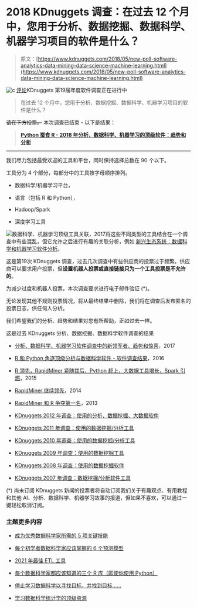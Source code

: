 # 2018 KDnuggets 调查：在过去 12 个月中，您用于分析、数据挖掘、数据科学、机器学习项目的软件是什么？

> 原文：[https://www.kdnuggets.com/2018/05/new-poll-software-analytics-data-mining-data-science-machine-learning.html](https://www.kdnuggets.com/2018/05/new-poll-software-analytics-data-mining-data-science-machine-learning.html)

![c](../Images/3d9c022da2d331bb56691a9617b91b90.png) [评论](#comments)KDnuggets 第19届年度软件调查正在进行中

> 在过去 12 个月中，您用于分析、数据挖掘、数据科学、机器学习项目的软件是什么？

~~请在下方投票。~~ 本次调查已结束 - 以下是结果：

> [**Python 蚕食 R - 2018 年分析、数据科学、机器学习的顶级软件：趋势和分析**](https://www.kdnuggets.com/2018/05/poll-tools-analytics-data-science-machine-learning-results.html)

* * *

我们尽力包括最受欢迎的工具和平台，同时保持选择总数在 90 个以下。

工具分为 4 个部分，每部分中的工具按字母顺序排列。

+   数据科学/机器学习平台，

+   语言（包括 R 和 Python），

+   Hadoop/Spark

+   深度学习工具

![数据科学、机器学习顶级工具关联，2017](../Images/bb7674aa182286a3f1b145dacf02b1ec.png)将这些不同类型的工具结合在一个调查中有些混乱，但它允许之后进行有趣的关联分析，例如 [新兴生态系统：数据科学和机器学习软件分析](/2017/06/ecosystem-data-science-machine-learning-software.html)。

这是第19次 KDnuggets 调查，过去几次调查中有些供应商的投票过于频繁。供应商可以要求用户投票，但**设置机器人投票或直接链接只为一个工具投票是不允许的**。

为减少过度和机器人投票，本次调查要求进行电子邮件验证 (*)。

无论发现其他不规则投票情况，将从最终结果中删除，我们将在调查后发布匿名的投票日志，供任何人分析。

我们希望我们的分析、趋势和结果对您有所帮助，正如过去一样。

这是过去 KDnuggets 分析、数据挖掘、数据科学软件调查的结果

+   [分析、数据科学、机器学习软件调查中的新领军者、趋势和惊喜](/2017/05/poll-analytics-data-science-machine-learning-software-leaders.html)，2017

+   [R 和 Python 角逐顶级分析与数据科学软件 - 软件调查结果](/2016/06/r-python-top-analytics-data-mining-data-science-software.html)，2016

+   [R 领先，RapidMiner 紧随其后，Python 赶上，大数据工具增长，Spark 引燃](/2015/05/poll-r-rapidminer-python-big-data-spark.html)，2015

+   [RapidMiner 继续领先](/2014/06/kdnuggets-annual-software-poll-rapidminer-continues-lead.html)，2014

+   [RapidMiner 和 R 争夺第一名](/2013/06/kdnuggets-annual-software-poll-rapidminer-r-vie-for-first-place.html)，2013

+   [KDnuggets 2012 年调查：使用的分析、数据挖掘、大数据软件](/polls/2012/analytics-data-mining-big-data-software.html)

+   [KDnuggets 2011 年调查：使用的数据挖掘/分析工具](/polls/2011/tools-analytics-data-mining.html)

+   [KDnuggets 2010 年调查：使用的数据挖掘/分析工具](/polls/2010/data-mining-analytics-tools.html)

+   [KDnuggets 2009 年调查：使用的数据挖掘工具](/polls/2009/data-mining-tools-used.htm)

+   [KDnuggets 2008 年调查：使用的数据挖掘软件](/polls/2008/data-mining-software-tools-used.htm)

+   [KDnuggets 2007 年调查：数据挖掘/分析软件工具](/polls/2007/data_mining_software_tools.htm)

(*) 尚未订阅 KDnuggets 新闻的投票者将自动订阅我们关于有趣观点、有用教程和其他 AI、分析、数据科学、机器学习故事的报道，但如果不喜欢，可以通过一键轻松取消订阅。

### 主题更多内容

+   [成为优秀数据科学家所需的 5 项关键技能](https://www.kdnuggets.com/2021/12/5-key-skills-needed-become-great-data-scientist.html)

+   [每个初学者数据科学家应该掌握的 6 个预测模型](https://www.kdnuggets.com/2021/12/6-predictive-models-every-beginner-data-scientist-master.html)

+   [2021 年最佳 ETL 工具](https://www.kdnuggets.com/2021/12/mozart-best-etl-tools-2021.html)

+   [每个数据科学家都应该知道的三个 R 库（即使你使用 Python）](https://www.kdnuggets.com/2021/12/three-r-libraries-every-data-scientist-know-even-python.html)

+   [停止学习数据科学以寻找目标，并找到目标……](https://www.kdnuggets.com/2021/12/stop-learning-data-science-find-purpose.html)

+   [学习数据科学统计学的顶级资源](https://www.kdnuggets.com/2021/12/springboard-top-resources-learn-data-science-statistics.html)

